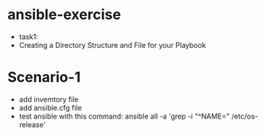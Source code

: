 # ansible-exercise
+ task1:
+ Creating a Directory Structure and File for your Playbook

# Scenario-1
+ add invemtory file
+ add ansible.cfg file
+ test ansible with this command: ansible all -a 'grep -i "^NAME=" /etc/os-release'
